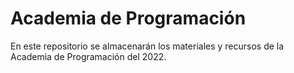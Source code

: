 # Academia de Programación
En este repositorio se almacenarán los materiales y recursos de la Academia de Programación del 2022.
